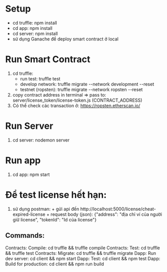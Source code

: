 # Setup
  - cd truffle: npm install
  - cd app: npm install
  - cd server: npm install
  - sử dụng Ganache để deploy smart contract ở local

# Run Smart Contract
  1. cd truffle:
      + run test: truffle test
      + develop network: truffle migrate --network development --reset
      + testnet (ropsten): truffle migrate --network ropsten --reset
  2. copy contract address in terminal => pass to: server/license_token/license-token.js (CONTRACT_ADDRESS)
  3. Có thể check các transaction ở: https://ropsten.etherscan.io/

# Run Server
  1. cd server: nodemon server

# Run app
  1. cd app: npm start

# Để test license hết hạn:
  1. sử dụng postman:
    +  gửi api đến http://localhost:5000/license/cheat-expired-license
    + request body (json): {"address": "địa chỉ ví của người giữ license", "tokenId": "Id của license"}
    


## Commands:

  Contracts: Compile:         cd truffle && truffle compile
  Contracts: Test:            cd truffle && truffle test
  Contracts: Migrate:         cd truffle && truffle migrate
  Dapp: Run dev server:       cd client && npm start
  Dapp: Test:                 cd client && npm test
  Dapp: Build for production: cd client && npm run build